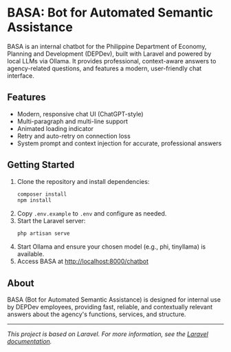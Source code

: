 # BASA: Bot for Automated Semantic Assistance

BASA is an internal chatbot for the Philippine Department of Economy, Planning and Development (DEPDev), built with Laravel and powered by local LLMs via Ollama. It provides professional, context-aware answers to agency-related questions, and features a modern, user-friendly chat interface.

## Features
- Modern, responsive chat UI (ChatGPT-style)
- Multi-paragraph and multi-line support
- Animated loading indicator
- Retry and auto-retry on connection loss
- System prompt and context injection for accurate, professional answers

## Getting Started
1. Clone the repository and install dependencies:
   ```sh
   composer install
   npm install
   ```
2. Copy `.env.example` to `.env` and configure as needed.
3. Start the Laravel server:
   ```sh
   php artisan serve
   ```
4. Start Ollama and ensure your chosen model (e.g., phi, tinyllama) is available.
5. Access BASA at [http://localhost:8000/chatbot](http://localhost:8000/chatbot)

## About
BASA (Bot for Automated Semantic Assistance) is designed for internal use by DEPDev employees, providing fast, reliable, and contextually relevant answers about the agency's functions, services, and structure.

---

*This project is based on Laravel. For more information, see the [Laravel documentation](https://laravel.com/docs).*
